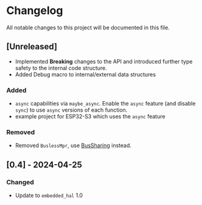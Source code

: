 # Changelog

All notable changes to this project will be documented in this file.

## [Unreleased]

- Implemented **Breaking** changes to the API and introduced further type safety to the internal code structure.
- Added Debug macro to internal/external data structures

### Added

- `async` capabilities via `maybe_async`. Enable the `async` feature (and disable `sync`) to use `async` versions of each function.
- example project for ESP32-S3 which uses the `async` feature

### Removed

- Removed `BuslessMpr`, use [BusSharing](https://docs.rs/embedded-hal/latest/embedded_hal/i2c/index.html#bus-sharing) instead.

## [0.4] - 2024-04-25

### Changed

- Update to `embedded_hal` 1.0
